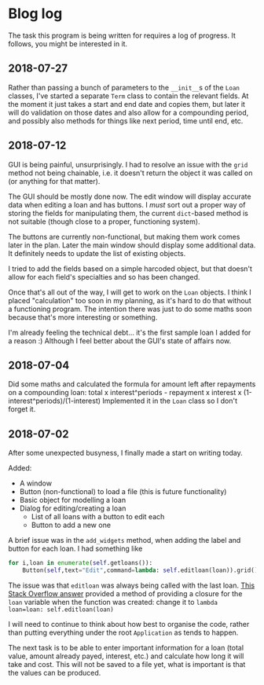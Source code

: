 # Blog log
The task this program is being written for requires a log of progress. It follows, you might be interested in it.

## 2018-07-27
Rather than passing a bunch of parameters to the `__init__`s of the `Loan` classes, I've started a separate `Term` class to contain the relevant fields. At the moment it just takes a start and end date and copies them, but later it will do validation on those dates and also allow for a compounding period, and possibly also methods for things like next period, time until end, etc.

## 2018-07-12
GUI is being painful, unsurprisingly. I had to resolve an issue with the `grid` method not being chainable, i.e. it doesn't return the object it was called on (or anything for that matter).

The GUI should be mostly done now. The edit window will display accurate data when editing a loan and has buttons. I *must* sort out a proper way of storing the fields for manipulating them, the current `dict`-based method is not suitable (though close to a proper, functioning system).

The buttons are currently non-functional, but making them work comes later in the plan. Later the main window should display some additional data. It definitely needs to update the list of existing objects.

I tried to add the fields based on a simple harcoded object, but that doesn't allow for each field's specialties and so has been changed.

Once that's all out of the way, I will get to work on the `Loan` objects. I think I placed "calculation" too soon in my planning, as it's hard to do that without a functioning program. The intention there was just to do some maths soon because that's more interesting or something.

I'm already feeling the technical debt... it's the first sample loan I added for a reason :) Although I feel better about the GUI's state of affairs now.

## 2018-07-04
Did some maths and calculated the formula for amount left after repayments on a compounding loan: total x interest^periods - repayment x interest x (1-interest^periods)/(1-interest)
Implemented it in the `Loan` class so I don't forget it.

## 2018-07-02

After some unexpected busyness, I finally made a start on writing today.

Added:
* A window
* Button (non-functional) to load a file (this is future functionality)
* Basic object for modelling a loan
* Dialog for editing/creating a loan
  * List of all loans with a button to edit each
  * Button to add a new one

A brief issue was in the `add_widgets` method, when adding the label and button for each loan. I had something like
```python
for i,loan in enumerate(self.getloans()):
    Button(self,text="Edit",command=lambda: self.editloan(loan)).grid()
```

The issue was that `editloan` was always being called with the last loan. [This Stack Overflow answer](https://stackoverflow.com/questions/16559764/assign-variable-to-local-scope-of-function-in-python#16562246) provided a method of providing a closure for the `loan` variable when the function was created: change it to `lambda loan=loan: self.editloan(loan)`


I will need to continue to think about how best to organise the code, rather than putting everything under the root `Application` as tends to happen.

The next task is to be able to enter important information for a loan (total value, amount already payed, interest, etc.) and calculate how long it will take and cost. This will not be saved to a file yet, what is important is that the values can be produced.